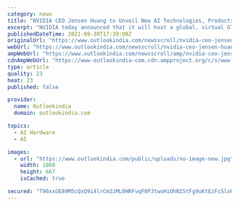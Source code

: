 ```yaml
---
category: news
title: "NVIDIA CEO Jensen Huang to Unveil New AI Technologies, Products in GTC Keynote; Hundreds of Industry and AI Leaders to Speak at November Event"
excerpt: "NVIDIA today announced that it will host a global, virtual GTC from Nov. 8-11, featuring a news-filled keynote by NVIDIA founder and CEO Jensen Huang and talks from some of the world’s preeminent AI research and industry leaders."
publishedDateTime: 2021-09-30T17:39:00Z
originalUrl: "https://www.outlookindia.com/newsscroll/nvidia-ceo-jensen-huang-to-unveil-new-ai-technologies-products-in-gtc-keynote-hundreds-of-industry-and-ai-leaders-to-speak-at-november-event/2169881"
webUrl: "https://www.outlookindia.com/newsscroll/nvidia-ceo-jensen-huang-to-unveil-new-ai-technologies-products-in-gtc-keynote-hundreds-of-industry-and-ai-leaders-to-speak-at-november-event/2169881"
ampWebUrl: "https://www.outlookindia.com/newsscroll/amp/nvidia-ceo-jensen-huang-to-unveil-new-ai-technologies-products-in-gtc-keynote-hundreds-of-industry-and-ai-leaders-to-speak-at-november-event/2169881"
cdnAmpWebUrl: "https://www-outlookindia-com.cdn.ampproject.org/c/s/www.outlookindia.com/newsscroll/amp/nvidia-ceo-jensen-huang-to-unveil-new-ai-technologies-products-in-gtc-keynote-hundreds-of-industry-and-ai-leaders-to-speak-at-november-event/2169881"
type: article
quality: 23
heat: 23
published: false

provider:
  name: Outlookindia
  domain: outlookindia.com

topics:
  - AI Hardware
  - AI

images:
  - url: "https://www.outlookindia.com/public/uploads/no-image-new.jpg"
    width: 1000
    height: 667
    isCached: true

secured: "T96xxGE89M5cQxQ9i4lrCm2zML0HRFvqF0PJtwuHiOhNI5tFg9uKtEzFcSlxHFSnVsjAd68lGcERP+uscSzKLASzOZk98emigNGlXl8W1cx0Nyr8BvXM7fS+mKDijL+kDnddMzhV7sEYmCKc1b/q+Ttxc1rRahNu7PYf0zz++oHSNfeU/L7ukLQ6/T6zmd0jOYVGZWGfww2tyoWm7BYvTSJ/nt2tnFNMrK0jUB70JY9zJ1oW43/UbmccQnLcEyWWbirZ9S+CugqC4cFaDqGGgxKXdkmo/bRkDL6ocfag2SJJv5Z7IvKb/p117o7he9XaUh3DKxEvAfXCWE5vRGdFOj3G2zzRAalOsCWNVwQOCgI=;y0hdA//AaT/ZHxYH+iJ5Ww=="
---
```


